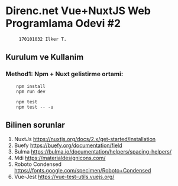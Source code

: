 # Direnc.net Vue+NuxtJS Web Programlama Odevi #2

         170101032 Ilker T.

## Kurulum ve Kullanim

### Method1: Npm + Nuxt gelistirme ortami:

        npm install
        npm run dev

        npm test
        npm test -- -u

## Bilinen sorunlar

1. NuxtJs
   https://nuxtjs.org/docs/2.x/get-started/installation
1. Buefy
   https://buefy.org/documentation/field
1. Bulma
   https://bulma.io/documentation/helpers/spacing-helpers/
1. Mdi
   https://materialdesignicons.com/
1. Roboto Condensed
   https://fonts.google.com/specimen/Roboto+Condensed
1. Vue-Jest
   https://vue-test-utils.vuejs.org/
